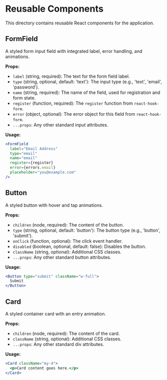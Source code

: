 # Reusable Components

This directory contains reusable React components for the application.

## FormField

A styled form input field with integrated label, error handling, and animations.

**Props:**
- `label` (string, required): The text for the form field label.
- `type` (string, optional, default: 'text'): The input type (e.g., 'text', 'email', 'password').
- `name` (string, required): The name of the field, used for registration and form state.
- `register` (function, required): The `register` function from `react-hook-form`.
- `error` (object, optional): The error object for this field from `react-hook-form`.
- `...props`: Any other standard input attributes.

**Usage:**
```jsx
<FormField
  label="Email Address"
  type="email"
  name="email"
  register={register}
  error={errors.email}
  placeholder="you@example.com"
/>
```

## Button

A styled button with hover and tap animations.

**Props:**
- `children` (node, required): The content of the button.
- `type` (string, optional, default: 'button'): The button type (e.g., 'button', 'submit').
- `onClick` (function, optional): The click event handler.
- `disabled` (boolean, optional, default: false): Disables the button.
- `className` (string, optional): Additional CSS classes.
- `...props`: Any other standard button attributes.

**Usage:**
```jsx
<Button type="submit" className="w-full">
  Submit
</Button>
```

## Card

A styled container card with an entry animation.

**Props:**
- `children` (node, required): The content of the card.
- `className` (string, optional): Additional CSS classes.
- `...props`: Any other standard div attributes.

**Usage:**
```jsx
<Card className="my-4">
  <p>Card content goes here.</p>
</Card>
```
